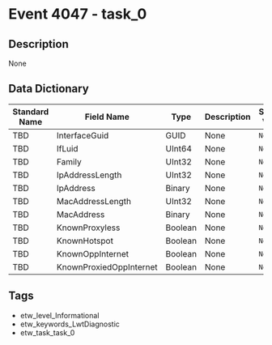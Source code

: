 # Event 4047 - task_0

## Description
None

## Data Dictionary
|Standard Name|Field Name|Type|Description|Sample Value|
|---|---|---|---|---|
|TBD|InterfaceGuid|GUID|None|`None`|
|TBD|IfLuid|UInt64|None|`None`|
|TBD|Family|UInt32|None|`None`|
|TBD|IpAddressLength|UInt32|None|`None`|
|TBD|IpAddress|Binary|None|`None`|
|TBD|MacAddressLength|UInt32|None|`None`|
|TBD|MacAddress|Binary|None|`None`|
|TBD|KnownProxyless|Boolean|None|`None`|
|TBD|KnownHotspot|Boolean|None|`None`|
|TBD|KnownOppInternet|Boolean|None|`None`|
|TBD|KnownProxiedOppInternet|Boolean|None|`None`|

## Tags
* etw_level_Informational
* etw_keywords_LwtDiagnostic
* etw_task_task_0